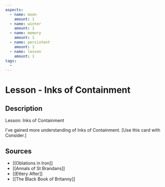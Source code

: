 ```yaml
---
aspects: 
  - name: moon
    amount: 1
  - name: winter
    amount: 1
  - name: memory
    amount: 1
  - name: persistent
    amount: 1
  - name: lesson
    amount: 1
tags:
  - 
---
```


# Lesson - Inks of Containment

## Description
Lesson: Inks of Containment

I've gained more understanding of Inks of Containment. [Use this card with Consider.]
## Sources
- [[Oblations in Iron]]
- [[Annals of St Brandans]]
- [[Ettery After]]
- [[The Black Book of Britanny]]